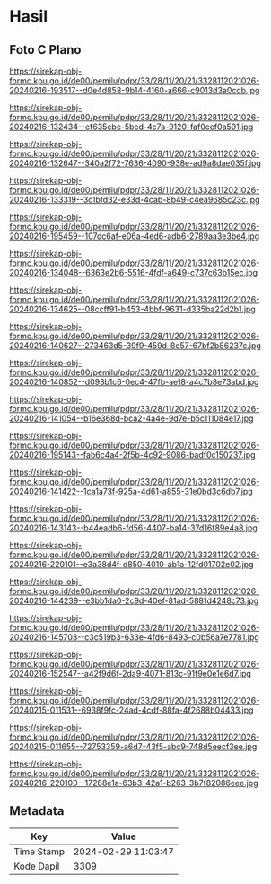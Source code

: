 # Hasil

## Foto C Plano

https://sirekap-obj-formc.kpu.go.id/de00/pemilu/pdpr/33/28/11/20/21/3328112021026-20240216-193517--d0e4d858-9b14-4160-a666-c9013d3a0cdb.jpg

https://sirekap-obj-formc.kpu.go.id/de00/pemilu/pdpr/33/28/11/20/21/3328112021026-20240216-132434--ef635ebe-5bed-4c7a-9120-faf0cef0a591.jpg

https://sirekap-obj-formc.kpu.go.id/de00/pemilu/pdpr/33/28/11/20/21/3328112021026-20240216-132647--340a2f72-7636-4090-938e-ad9a8dae035f.jpg

https://sirekap-obj-formc.kpu.go.id/de00/pemilu/pdpr/33/28/11/20/21/3328112021026-20240216-133319--3c1bfd32-e33d-4cab-8b49-c4ea9685c23c.jpg

https://sirekap-obj-formc.kpu.go.id/de00/pemilu/pdpr/33/28/11/20/21/3328112021026-20240216-195459--107dc6af-e06a-4ed6-adb6-2789aa3e3be4.jpg

https://sirekap-obj-formc.kpu.go.id/de00/pemilu/pdpr/33/28/11/20/21/3328112021026-20240216-134048--6363e2b6-5516-4fdf-a649-c737c63b15ec.jpg

https://sirekap-obj-formc.kpu.go.id/de00/pemilu/pdpr/33/28/11/20/21/3328112021026-20240216-134625--08ccff91-b453-4bbf-9631-d335ba22d2b1.jpg

https://sirekap-obj-formc.kpu.go.id/de00/pemilu/pdpr/33/28/11/20/21/3328112021026-20240216-140627--273463d5-39f9-459d-8e57-67bf2b86237c.jpg

https://sirekap-obj-formc.kpu.go.id/de00/pemilu/pdpr/33/28/11/20/21/3328112021026-20240216-140852--d098b1c6-0ec4-47fb-ae18-a4c7b8e73abd.jpg

https://sirekap-obj-formc.kpu.go.id/de00/pemilu/pdpr/33/28/11/20/21/3328112021026-20240216-141054--b16e368d-bca2-4a4e-9d7e-b5c111084e17.jpg

https://sirekap-obj-formc.kpu.go.id/de00/pemilu/pdpr/33/28/11/20/21/3328112021026-20240216-195143--fab6c4a4-2f5b-4c92-9086-badf0c150237.jpg

https://sirekap-obj-formc.kpu.go.id/de00/pemilu/pdpr/33/28/11/20/21/3328112021026-20240216-141422--1ca1a73f-925a-4d61-a855-31e0bd3c6db7.jpg

https://sirekap-obj-formc.kpu.go.id/de00/pemilu/pdpr/33/28/11/20/21/3328112021026-20240216-143143--b44eadb6-fd56-4407-ba14-37d16f89e4a8.jpg

https://sirekap-obj-formc.kpu.go.id/de00/pemilu/pdpr/33/28/11/20/21/3328112021026-20240216-220101--e3a38d4f-d850-4010-ab1a-12fd01702e02.jpg

https://sirekap-obj-formc.kpu.go.id/de00/pemilu/pdpr/33/28/11/20/21/3328112021026-20240216-144239--e3bb1da0-2c9d-40ef-81ad-5881d4248c73.jpg

https://sirekap-obj-formc.kpu.go.id/de00/pemilu/pdpr/33/28/11/20/21/3328112021026-20240216-145703--c3c519b3-633e-4fd6-8493-c0b56a7e7781.jpg

https://sirekap-obj-formc.kpu.go.id/de00/pemilu/pdpr/33/28/11/20/21/3328112021026-20240216-152547--a42f9d6f-2da9-4071-813c-91f9e0e1e6d7.jpg

https://sirekap-obj-formc.kpu.go.id/de00/pemilu/pdpr/33/28/11/20/21/3328112021026-20240215-011531--6938f9fc-24ad-4cdf-88fa-4f2688b04433.jpg

https://sirekap-obj-formc.kpu.go.id/de00/pemilu/pdpr/33/28/11/20/21/3328112021026-20240215-011655--72753359-a6d7-43f5-abc9-748d5eecf3ee.jpg

https://sirekap-obj-formc.kpu.go.id/de00/pemilu/pdpr/33/28/11/20/21/3328112021026-20240216-220100--17288e1a-63b3-42a1-b263-3b7f82086eee.jpg


## Metadata

| Key        | Value               |
| ---------- | ------------------- |
| Time Stamp | 2024-02-29 11:03:47 |
| Kode Dapil | 3309                |



